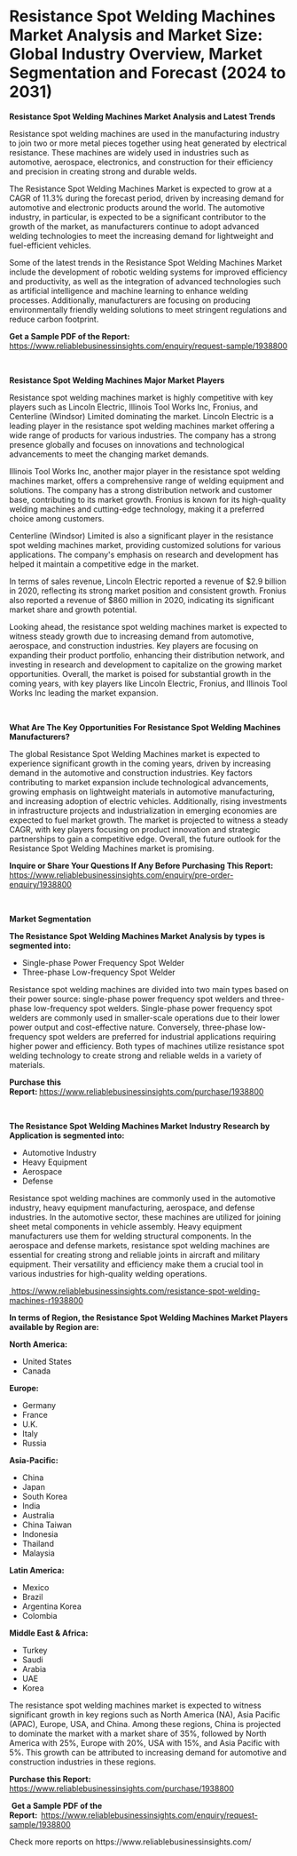 <p><h1>Resistance Spot Welding Machines Market Analysis and Market Size: Global Industry Overview, Market Segmentation and Forecast (2024 to 2031)</h1></p><p><strong>Resistance Spot Welding Machines Market Analysis and Latest Trends</strong></p>
<p><p>Resistance spot welding machines are used in the manufacturing industry to join two or more metal pieces together using heat generated by electrical resistance. These machines are widely used in industries such as automotive, aerospace, electronics, and construction for their efficiency and precision in creating strong and durable welds.</p><p>The Resistance Spot Welding Machines Market is expected to grow at a CAGR of 11.3% during the forecast period, driven by increasing demand for automotive and electronic products around the world. The automotive industry, in particular, is expected to be a significant contributor to the growth of the market, as manufacturers continue to adopt advanced welding technologies to meet the increasing demand for lightweight and fuel-efficient vehicles.</p><p>Some of the latest trends in the Resistance Spot Welding Machines Market include the development of robotic welding systems for improved efficiency and productivity, as well as the integration of advanced technologies such as artificial intelligence and machine learning to enhance welding processes. Additionally, manufacturers are focusing on producing environmentally friendly welding solutions to meet stringent regulations and reduce carbon footprint.</p></p>
<p><strong>Get a Sample PDF of the Report:&nbsp;</strong> <a href="https://www.reliablebusinessinsights.com/enquiry/request-sample/1938800">https://www.reliablebusinessinsights.com/enquiry/request-sample/1938800</a></p>
<p>&nbsp;</p>
<p><strong>Resistance Spot Welding Machines Major Market Players</strong></p>
<p><p>Resistance spot welding machines market is highly competitive with key players such as Lincoln Electric, Illinois Tool Works Inc, Fronius, and Centerline (Windsor) Limited dominating the market. Lincoln Electric is a leading player in the resistance spot welding machines market offering a wide range of products for various industries. The company has a strong presence globally and focuses on innovations and technological advancements to meet the changing market demands.</p><p>Illinois Tool Works Inc, another major player in the resistance spot welding machines market, offers a comprehensive range of welding equipment and solutions. The company has a strong distribution network and customer base, contributing to its market growth. Fronius is known for its high-quality welding machines and cutting-edge technology, making it a preferred choice among customers.</p><p>Centerline (Windsor) Limited is also a significant player in the resistance spot welding machines market, providing customized solutions for various applications. The company's emphasis on research and development has helped it maintain a competitive edge in the market.</p><p>In terms of sales revenue, Lincoln Electric reported a revenue of $2.9 billion in 2020, reflecting its strong market position and consistent growth. Fronius also reported a revenue of $860 million in 2020, indicating its significant market share and growth potential.</p><p>Looking ahead, the resistance spot welding machines market is expected to witness steady growth due to increasing demand from automotive, aerospace, and construction industries. Key players are focusing on expanding their product portfolio, enhancing their distribution network, and investing in research and development to capitalize on the growing market opportunities. Overall, the market is poised for substantial growth in the coming years, with key players like Lincoln Electric, Fronius, and Illinois Tool Works Inc leading the market expansion.</p></p>
<p>&nbsp;</p>
<p><strong>What Are The Key Opportunities For Resistance Spot Welding Machines Manufacturers?</strong></p>
<p><p>The global Resistance Spot Welding Machines market is expected to experience significant growth in the coming years, driven by increasing demand in the automotive and construction industries. Key factors contributing to market expansion include technological advancements, growing emphasis on lightweight materials in automotive manufacturing, and increasing adoption of electric vehicles. Additionally, rising investments in infrastructure projects and industrialization in emerging economies are expected to fuel market growth. The market is projected to witness a steady CAGR, with key players focusing on product innovation and strategic partnerships to gain a competitive edge. Overall, the future outlook for the Resistance Spot Welding Machines market is promising.</p></p>
<p><strong>Inquire or Share Your Questions If Any Before Purchasing This Report:</strong> <a href="https://www.reliablebusinessinsights.com/enquiry/pre-order-enquiry/1938800">https://www.reliablebusinessinsights.com/enquiry/pre-order-enquiry/1938800</a></p>
<p>&nbsp;</p>
<p><strong>Market Segmentation</strong></p>
<p><strong>The Resistance Spot Welding Machines Market Analysis by types is segmented into:</strong></p>
<p><ul><li>Single-phase Power Frequency Spot Welder</li><li>Three-phase Low-frequency Spot Welder</li></ul></p>
<p><p>Resistance spot welding machines are divided into two main types based on their power source: single-phase power frequency spot welders and three-phase low-frequency spot welders. Single-phase power frequency spot welders are commonly used in smaller-scale operations due to their lower power output and cost-effective nature. Conversely, three-phase low-frequency spot welders are preferred for industrial applications requiring higher power and efficiency. Both types of machines utilize resistance spot welding technology to create strong and reliable welds in a variety of materials.</p></p>
<p><strong>Purchase this Report:&nbsp;</strong><a href="https://www.reliablebusinessinsights.com/purchase/1938800">https://www.reliablebusinessinsights.com/purchase/1938800</a></p>
<p>&nbsp;</p>
<p><strong>The Resistance Spot Welding Machines Market Industry Research by Application is segmented into:</strong></p>
<p><ul><li>Automotive Industry</li><li>Heavy Equipment</li><li>Aerospace</li><li>Defense</li></ul></p>
<p><p>Resistance spot welding machines are commonly used in the automotive industry, heavy equipment manufacturing, aerospace, and defense industries. In the automotive sector, these machines are utilized for joining sheet metal components in vehicle assembly. Heavy equipment manufacturers use them for welding structural components. In the aerospace and defense markets, resistance spot welding machines are essential for creating strong and reliable joints in aircraft and military equipment. Their versatility and efficiency make them a crucial tool in various industries for high-quality welding operations.</p></p>
<p><a href="https://www.reliablebusinessinsights.com/resistance-spot-welding-machines-r1938800">&nbsp;https://www.reliablebusinessinsights.com/resistance-spot-welding-machines-r1938800</a></p>
<p><strong>In terms of Region, the Resistance Spot Welding Machines Market Players available by Region are:</strong></p>
<p>
    <p> <strong> North America: </strong>
        <ul>
            <li>United States</li>
            <li>Canada</li>
        </ul>
        </p> 
    <p> <strong> Europe: </strong>
        <ul>
            <li>Germany</li>
            <li>France</li>
            <li>U.K.</li>
            <li>Italy</li>
            <li>Russia</li>
        </ul>
        </p> 
    <p> <strong> Asia-Pacific: </strong>
        <ul>
            <li>China</li>
            <li>Japan</li>
            <li>South Korea</li>
            <li>India</li>
            <li>Australia</li>
            <li>China Taiwan</li>
            <li>Indonesia</li>
            <li>Thailand</li>
            <li>Malaysia</li>
        </ul>
        </p> 
    <p> <strong> Latin America: </strong>
        <ul>
            <li>Mexico</li>
            <li>Brazil</li>
            <li>Argentina Korea</li>
            <li>Colombia</li>
        </ul>
        </p> 
    <p> <strong> Middle East & Africa: </strong>
        <ul>
            <li>Turkey</li>
            <li>Saudi</li>
            <li>Arabia</li>
            <li>UAE</li>
            <li>Korea</li>
        </ul>
    </p>
    </p>
<p><p>The resistance spot welding machines market is expected to witness significant growth in key regions such as North America (NA), Asia Pacific (APAC), Europe, USA, and China. Among these regions, China is projected to dominate the market with a market share of 35%, followed by North America with 25%, Europe with 20%, USA with 15%, and Asia Pacific with 5%. This growth can be attributed to increasing demand for automotive and construction industries in these regions.</p></p>
<p><strong>Purchase this Report: </strong><a href="https://www.reliablebusinessinsights.com/purchase/1938800">https://www.reliablebusinessinsights.com/purchase/1938800</a></p>
<p>&nbsp;<strong>Get a Sample PDF of the Report:&nbsp;&nbsp;</strong><a href="https://www.reliablebusinessinsights.com/enquiry/request-sample/1938800">https://www.reliablebusinessinsights.com/enquiry/request-sample/1938800</a></p>
<p><strong></strong></p>
<p>Check more reports on https://www.reliablebusinessinsights.com/</p>